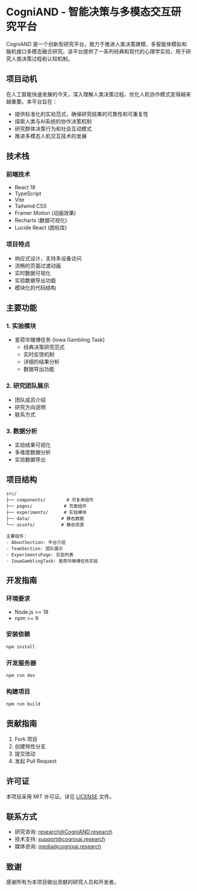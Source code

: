 # CogniAND - 智能决策与多模态交互研究平台

CogniAND 是一个创新型研究平台，致力于推进人类决策建模、多智能体模拟和脑机接口多模态融合研究。该平台提供了一系列经典和现代的心理学实验，用于研究人类决策过程和认知机制。

## 项目动机

在人工智能快速发展的今天，深入理解人类决策过程、优化人机协作模式变得越来越重要。本平台旨在：

- 提供标准化的实验范式，确保研究结果的可靠性和可重复性
- 探索人类与AI系统的协作决策机制
- 研究群体决策行为和社会互动模式
- 推进多模态人机交互技术的发展

## 技术栈

### 前端技术
- React 18
- TypeScript
- Vite
- Tailwind CSS
- Framer Motion (动画效果)
- Recharts (数据可视化)
- Lucide React (图标库)

### 项目特点
- 响应式设计，支持多设备访问
- 流畅的页面过渡动画
- 实时数据可视化
- 实验数据导出功能
- 模块化的代码结构

## 主要功能

### 1. 实验模块
- 爱荷华赌博任务 (Iowa Gambling Task)
  - 经典决策研究范式
  - 实时反馈机制
  - 详细的结果分析
  - 数据导出功能

### 2. 研究团队展示
- 团队成员介绍
- 研究方向说明
- 联系方式

### 3. 数据分析
- 实验结果可视化
- 多维度数据分析
- 实验数据导出

## 项目结构

```
src/
├── components/        # 可复用组件
├── pages/            # 页面组件
├── experiments/      # 实验模块
├── data/            # 静态数据
└── assets/          # 静态资源

主要组件：
- AboutSection: 平台介绍
- TeamSection: 团队展示
- ExperimentsPage: 实验列表
- IowaGamblingTask: 爱荷华赌博任务实验
```

## 开发指南

### 环境要求
- Node.js >= 18
- npm >= 9

### 安装依赖
```bash
npm install
```

### 开发服务器
```bash
npm run dev
```

### 构建项目
```bash
npm run build
```

## 贡献指南

1. Fork 项目
2. 创建特性分支
3. 提交改动
4. 发起 Pull Request

## 许可证

本项目采用 MIT 许可证。详见 [LICENSE](LICENSE) 文件。

## 联系方式

- 研究咨询: research@CogniAND.research
- 技术支持: support@cognixai.research
- 媒体咨询: media@cognixai.research

## 致谢

感谢所有为本项目做出贡献的研究人员和开发者。